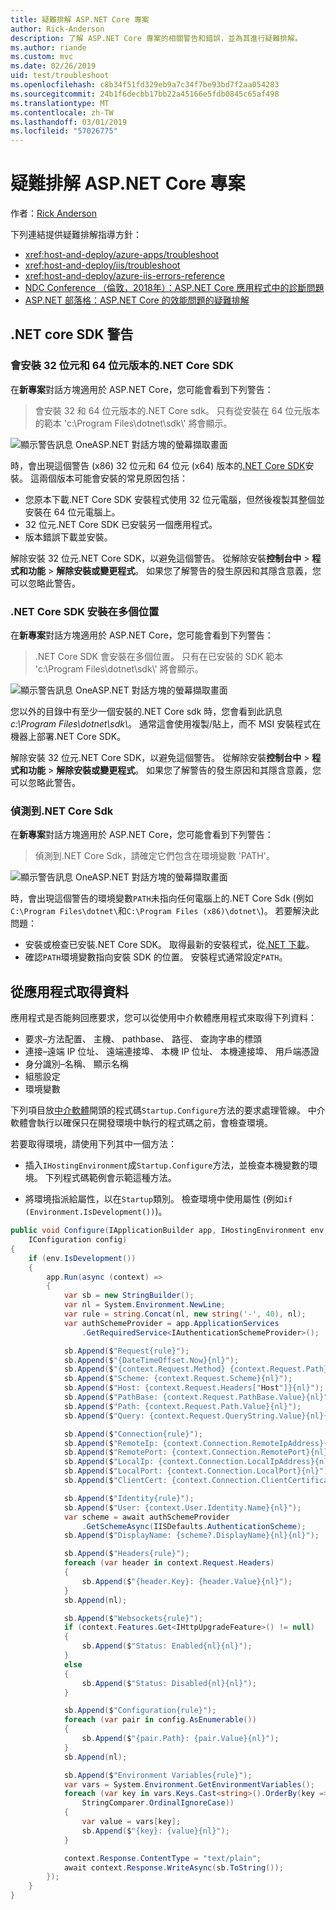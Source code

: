 ```yaml
---
title: 疑難排解 ASP.NET Core 專案
author: Rick-Anderson
description: 了解 ASP.NET Core 專案的相關警告和錯誤，並為其進行疑難排解。
ms.author: riande
ms.custom: mvc
ms.date: 02/26/2019
uid: test/troubleshoot
ms.openlocfilehash: c8b34f51fd329eb9a7c34f7be93bd7f2aa054283
ms.sourcegitcommit: 24b1f6decbb17bb22a45166e5fdb0845c65af498
ms.translationtype: MT
ms.contentlocale: zh-TW
ms.lasthandoff: 03/01/2019
ms.locfileid: "57026775"
---
```

# <a name="troubleshoot-aspnet-core-projects"></a>疑難排解 ASP.NET Core 專案

作者：[Rick Anderson](https://twitter.com/RickAndMSFT)

下列連結提供疑難排解指導方針：

* <xref:host-and-deploy/azure-apps/troubleshoot>
* <xref:host-and-deploy/iis/troubleshoot>
* <xref:host-and-deploy/azure-iis-errors-reference>
* [NDC Conference （倫敦，2018年）：ASP.NET Core 應用程式中的診斷問題](https://www.youtube.com/watch?v=RYI0DHoIVaA)
* [ASP.NET 部落格：ASP.NET Core 的效能問題的疑難排解](https://blogs.msdn.microsoft.com/webdev/2018/05/23/asp-net-core-performance-improvements/)

## <a name="net-core-sdk-warnings"></a>.NET core SDK 警告

### <a name="both-the-32-bit-and-64-bit-versions-of-the-net-core-sdk-are-installed"></a>會安裝 32 位元和 64 位元版本的.NET Core SDK

在**新專案**對話方塊適用於 ASP.NET Core，您可能會看到下列警告：

> 會安裝 32 和 64 位元版本的.NET Core sdk。 只有從安裝在 64 位元版本的範本 'c:\\Program Files\\dotnet\\sdk\\' 將會顯示。

![顯示警告訊息 OneASP.NET 對話方塊的螢幕擷取畫面](troubleshoot/_static/both32and64bit.png)

時，會出現這個警告 (x86) 32 位元和 64 位元 (x64) 版本的[.NET Core SDK](https://www.microsoft.com/net/download/all)安裝。 這兩個版本可能會安裝的常見原因包括：

* 您原本下載.NET Core SDK 安裝程式使用 32 位元電腦，但然後複製其整個並安裝在 64 位元電腦上。
* 32 位元.NET Core SDK 已安裝另一個應用程式。
* 版本錯誤下載並安裝。

解除安裝 32 位元.NET Core SDK，以避免這個警告。 從解除安裝**控制台中** > **程式和功能** > **解除安裝或變更程式**。 如果您了解警告的發生原因和其隱含意義，您可以忽略此警告。

### <a name="the-net-core-sdk-is-installed-in-multiple-locations"></a>.NET Core SDK 安裝在多個位置

在**新專案**對話方塊適用於 ASP.NET Core，您可能會看到下列警告：

> .NET Core SDK 會安裝在多個位置。 只有在已安裝的 SDK 範本 'c:\\Program Files\\dotnet\\sdk\\' 將會顯示。

![顯示警告訊息 OneASP.NET 對話方塊的螢幕擷取畫面](troubleshoot/_static/multiplelocations.png)

您以外的目錄中有至少一個安裝的.NET Core sdk 時，您會看到此訊息*c:\\Program Files\\dotnet\\sdk\\*。 通常這會使用複製/貼上，而不 MSI 安裝程式在機器上部署.NET Core SDK。

解除安裝 32 位元.NET Core SDK，以避免這個警告。 從解除安裝**控制台中** > **程式和功能** > **解除安裝或變更程式**。 如果您了解警告的發生原因和其隱含意義，您可以忽略此警告。

### <a name="no-net-core-sdks-were-detected"></a>偵測到.NET Core Sdk

在**新專案**對話方塊適用於 ASP.NET Core，您可能會看到下列警告：

> 偵測到.NET Core Sdk，請確定它們包含在環境變數 'PATH'。

![顯示警告訊息 OneASP.NET 對話方塊的螢幕擷取畫面](troubleshoot/_static/NoNetCore.png)

時，會出現這個警告的環境變數`PATH`未指向任何電腦上的.NET Core Sdk (例如`C:\Program Files\dotnet\`和`C:\Program Files (x86)\dotnet\`)。 若要解決此問題：

* 安裝或檢查已安裝.NET Core SDK。 取得最新的安裝程式，從[.NET 下載](https://dotnet.microsoft.com/download)。 
* 確認`PATH`環境變數指向安裝 SDK 的位置。 安裝程式通常設定`PATH`。

## <a name="obtain-data-from-an-app"></a>從應用程式取得資料

應用程式是否能夠回應要求，您可以從使用中介軟體應用程式來取得下列資料：

* 要求&ndash;方法配置、 主機、 pathbase、 路徑、 查詢字串的標頭
* 連接&ndash;遠端 IP 位址、 遠端連接埠、 本機 IP 位址、 本機連接埠、 用戶端憑證
* 身分識別&ndash;名稱、 顯示名稱
* 組態設定
* 環境變數

下列項目放[中介軟體](xref:fundamentals/middleware/index#create-a-middleware-pipeline-with-iapplicationbuilder)開頭的程式碼`Startup.Configure`方法的要求處理管線。 中介軟體會執行以確保只在開發環境中執行的程式碼之前，會檢查環境。

若要取得環境，請使用下列其中一個方法：

* 插入`IHostingEnvironment`成`Startup.Configure`方法，並檢查本機變數的環境。 下列程式碼範例會示範這種方法。

* 將環境指派給屬性，以在`Startup`類別。 檢查環境中使用屬性 (例如`if (Environment.IsDevelopment())`)。

```csharp
public void Configure(IApplicationBuilder app, IHostingEnvironment env, 
    IConfiguration config)
{
    if (env.IsDevelopment())
    {
        app.Run(async (context) =>
        {
            var sb = new StringBuilder();
            var nl = System.Environment.NewLine;
            var rule = string.Concat(nl, new string('-', 40), nl);
            var authSchemeProvider = app.ApplicationServices
                .GetRequiredService<IAuthenticationSchemeProvider>();

            sb.Append($"Request{rule}");
            sb.Append($"{DateTimeOffset.Now}{nl}");
            sb.Append($"{context.Request.Method} {context.Request.Path}{nl}");
            sb.Append($"Scheme: {context.Request.Scheme}{nl}");
            sb.Append($"Host: {context.Request.Headers["Host"]}{nl}");
            sb.Append($"PathBase: {context.Request.PathBase.Value}{nl}");
            sb.Append($"Path: {context.Request.Path.Value}{nl}");
            sb.Append($"Query: {context.Request.QueryString.Value}{nl}{nl}");

            sb.Append($"Connection{rule}");
            sb.Append($"RemoteIp: {context.Connection.RemoteIpAddress}{nl}");
            sb.Append($"RemotePort: {context.Connection.RemotePort}{nl}");
            sb.Append($"LocalIp: {context.Connection.LocalIpAddress}{nl}");
            sb.Append($"LocalPort: {context.Connection.LocalPort}{nl}");
            sb.Append($"ClientCert: {context.Connection.ClientCertificate}{nl}{nl}");

            sb.Append($"Identity{rule}");
            sb.Append($"User: {context.User.Identity.Name}{nl}");
            var scheme = await authSchemeProvider
                .GetSchemeAsync(IISDefaults.AuthenticationScheme);
            sb.Append($"DisplayName: {scheme?.DisplayName}{nl}{nl}");

            sb.Append($"Headers{rule}");
            foreach (var header in context.Request.Headers)
            {
                sb.Append($"{header.Key}: {header.Value}{nl}");
            }
            sb.Append(nl);

            sb.Append($"Websockets{rule}");
            if (context.Features.Get<IHttpUpgradeFeature>() != null)
            {
                sb.Append($"Status: Enabled{nl}{nl}");
            }
            else
            {
                sb.Append($"Status: Disabled{nl}{nl}");
            }

            sb.Append($"Configuration{rule}");
            foreach (var pair in config.AsEnumerable())
            {
                sb.Append($"{pair.Path}: {pair.Value}{nl}");
            }
            sb.Append(nl);

            sb.Append($"Environment Variables{rule}");
            var vars = System.Environment.GetEnvironmentVariables();
            foreach (var key in vars.Keys.Cast<string>().OrderBy(key => key, 
                StringComparer.OrdinalIgnoreCase))
            {
                var value = vars[key];
                sb.Append($"{key}: {value}{nl}");
            }

            context.Response.ContentType = "text/plain";
            await context.Response.WriteAsync(sb.ToString());
        });
    }
}
```
